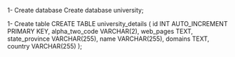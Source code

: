 1- Create database
  Create database university;

1- Create table
CREATE TABLE university_details (
    id INT AUTO_INCREMENT PRIMARY KEY,
    alpha_two_code VARCHAR(2),
    web_pages TEXT,
    state_province VARCHAR(255),
    name VARCHAR(255),
    domains TEXT,
    country VARCHAR(255)
);
